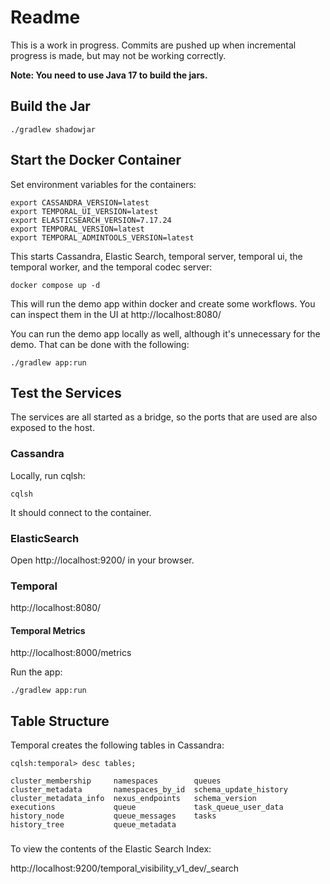 # Readme

This is a work in progress.  Commits are pushed up when incremental progress is made, but may not be working correctly.

**Note: You need to use Java 17 to build the jars.**


## Build the Jar

```shell
./gradlew shadowjar
```

## Start the Docker Container

Set environment variables for the containers:

```shell
export CASSANDRA_VERSION=latest
export TEMPORAL_UI_VERSION=latest
export ELASTICSEARCH_VERSION=7.17.24
export TEMPORAL_VERSION=latest
export TEMPORAL_ADMINTOOLS_VERSION=latest
```

This starts Cassandra, Elastic Search, temporal server, temporal ui, 
the temporal worker, and the temporal codec server:

```shell
docker compose up -d 
```

This will run the demo app within docker and create some workflows.  You can inspect them in the UI at http://localhost:8080/

You can run the demo app locally as well, although it's unnecessary for the demo.  That can be done with the following:

```shell
./gradlew app:run
```

## Test the Services 

The services are all started as a bridge, so the ports that are used are also exposed to the host.

### Cassandra

Locally, run cqlsh:

```shell
cqlsh
```

It should connect to the container.


### ElasticSearch

Open http://localhost:9200/ in your browser.

### Temporal 

http://localhost:8080/

#### Temporal Metrics

http://localhost:8000/metrics




Run the app:

```shell
./gradlew app:run
```

## Table Structure

Temporal creates the following tables in Cassandra:

```shell
cqlsh:temporal> desc tables;

cluster_membership     namespaces        queues
cluster_metadata       namespaces_by_id  schema_update_history
cluster_metadata_info  nexus_endpoints   schema_version
executions             queue             task_queue_user_data
history_node           queue_messages    tasks
history_tree           queue_metadata
```


### 

To view the contents of the Elastic Search Index:

http://localhost:9200/temporal_visibility_v1_dev/_search
